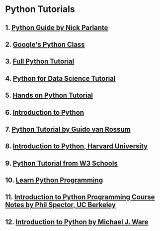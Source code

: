 # Python Tutorials

## 1. [Python Guide by Nick Parlante](https://cs.stanford.edu/people/nick/py/)

## 2. [Google's Python Class](https://developers.google.com/edu/python)

## 3. [Full Python Tutorial](../slides/python/full-python-tutorial.pdf)

## 4. [Python for Data Science Tutorial](../slides/python/python_for_data_science_tutorial.pdf)

## 5. [Hands on Python Tutorial](../slides/python/hands-on-python-tutorial.pdf)

## 6. [Introduction to Python](../slides/python/intro_to_python.pdf)

## 7. [Python Tutorial by Guido van Rossum](https://bugs.python.org/file47781/Tutorial_EDIT.pdf)

## 8. [Introduction to Python, Harvard University](http://tdc-www.harvard.edu/Python.pdf)

## 9. [Python Tutorial from W3 Schools](https://www.w3schools.com/python/default.asp)

## 10. [Learn Python Programming](https://pythonbasics.org)

## 11. [Introduction to Python Programming Course Notes by Phil Spector, UC Berkeley](https://www.stat.berkeley.edu/~spector/python.pdf)

## 12. [Introduction to Python by Michael J. Ware](https://physics.byu.edu/courses/computational/docs/phys430/python.pdf)